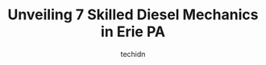 ---
layout: ampstory
image: https://images.unsplash.com/photo-1600978257452-c6c0bc8660d4?ixlib=rb-4.0.3&ixid=MnwxMjA3fDB8MHxwaG90by1wYWdlfHx8fGVufDB8fHx8&auto=format&fit=crop&w=640&h=853&q=80
author: techidn
featured: false
description: If youre in need of trustworthy and skilled Diesel Mechanic in Erie PA, USA, youll be pleased to discover the 7 best Diesel Mechanic in town. Their expertise and commitment to customer sat
title: Unveiling 7 Skilled Diesel Mechanics in Erie PA
cover:
   title: Unveiling 7 Skilled Diesel Mechanics in Erie PA
   subtitle: Rickpate
   background: https://images.unsplash.com/photo-1600978257452-c6c0bc8660d4?ixlib=rb-4.0.3&ixid=MnwxMjA3fDB8MHxwaG90by1wYWdlfHx8fGVufDB8fHx8&auto=format&fit=crop&w=640&h=853&q=80

pages: 
 - layout: thirds
   top: <h1>#1 TA Truck Service</h1>
   bottom: "<p>It was a truck stop of no significance that our bus driver decided to stop at so the passengers could relieve themselves and buy a bite to eat if they do desired.</p>"
   background: https://www.knot35.com/toplist/wp-content/uploads/2023/06/best-diesel-mechanic-1-in-erie-pa-1685841776.jpeg
   backgroundblur: true
 - layout: thirds
   top: <h1>#2 Eds Transmission & Auto Services</h1>
   bottom: "<p>1228 E 26th St, Erie, PA 16504, United States</p>"
   background: https://www.knot35.com/toplist/wp-content/uploads/2023/06/best-diesel-mechanic-2-in-erie-pa-1685841777.jpeg
   cta:
      link: https://www.knot35.com/toplist/unveiling-7-skilled-diesel-mechanics-in-erie-pa/
      text: Unveiling 7 Skilled Diesel Mechanics in Erie PA
 - layout: thirds
   top: <h1>#3 Sks Auto And Truck Center</h1>
   bottom: "<p>126 E 12th St, Erie, PA 16501, United States</p>"
   background: https://www.knot35.com/toplist/wp-content/uploads/2023/06/best-diesel-mechanic-3-in-erie-pa-1685841778.jpeg
   cta:
      link: https://www.knot35.com/toplist/unveiling-7-skilled-diesel-mechanics-in-erie-pa/
      text: Unveiling 7 Skilled Diesel Mechanics in Erie PA
 - layout: thirds
   top: <h1>#4 Gerry Butts Auto & Truck Services</h1>
   bottom: "<p>1525 W 21st St, Erie, PA 16502, United States</p>"
   background: https://images.unsplash.com/photo-1462556791646-c201b8241a94?ixlib=rb-4.0.3&ixid=MnwxMjA3fDB8MHxwaG90by1wYWdlfHx8fGVufDB8fHx8&auto=format&fit=crop&w=640&h=853&q=80
   cta:
      link: https://www.knot35.com/toplist/unveiling-7-skilled-diesel-mechanics-in-erie-pa/
      text: Unveiling 7 Skilled Diesel Mechanics in Erie PA
 - layout: thirds
   top: <h1>#5 Aurora truck auto repair & lawn mower repair</h1>
   bottom: "<p>3118 Station Rd, Erie, PA 16510, United States</p>"
   background: https://images.unsplash.com/photo-1553949345-eb786bb3f7ba?ixlib=rb-4.0.3&ixid=MnwxMjA3fDB8MHxwaG90by1wYWdlfHx8fGVufDB8fHx8&auto=format&fit=crop&w=640&h=853&q=80
   cta:
      link: https://www.knot35.com/toplist/unveiling-7-skilled-diesel-mechanics-in-erie-pa/
      text: Unveiling 7 Skilled Diesel Mechanics in Erie PA
 - layout: thirds
   top: <h1>#6 BBS Truck And Auto Service Inc</h1>
   bottom: "<p>1700 E 12th St, Erie, PA 16511, United States</p>"
   background: https://images.unsplash.com/photo-1531169509526-f8f1fdaa4a67?ixlib=rb-4.0.3&ixid=MnwxMjA3fDB8MHxwaG90by1wYWdlfHx8fGVufDB8fHx8&auto=format&fit=crop&w=640&h=853&q=80
   cta:
      link: https://www.knot35.com/toplist/unveiling-7-skilled-diesel-mechanics-in-erie-pa/
      text: Unveiling 7 Skilled Diesel Mechanics in Erie PA
 - layout: thirds
   top: <h1>#7 Steves Auto Repair</h1>
   bottom: "<p>2911 Pittsburgh Ave, Erie, PA 16508, United States</p>"
   background: https://images.unsplash.com/photo-1618556658017-fd9c732d1360?ixlib=rb-4.0.3&ixid=MnwxMjA3fDB8MHxwaG90by1wYWdlfHx8fGVufDB8fHx8&auto=format&fit=crop&w=640&h=853&q=80
   cta:
      link: https://www.knot35.com/toplist/unveiling-7-skilled-diesel-mechanics-in-erie-pa/
      text: Unveiling 7 Skilled Diesel Mechanics in Erie PA
 - layout: thirds
   middle: Continue reading...
   background: https://images.unsplash.com/photo-1515405295579-ba7b45403062?ixlib=rb-4.0.3&ixid=MnwxMjA3fDB8MHxwaG90by1wYWdlfHx8fGVufDB8fHx8&auto=format&fit=crop&w=640&h=853&q=80
   cta:
      link: https://www.knot35.com/toplist/unveiling-7-skilled-diesel-mechanics-in-erie-pa/
      text: Unveiling 7 Skilled Diesel Mechanics in Erie PA
      
---